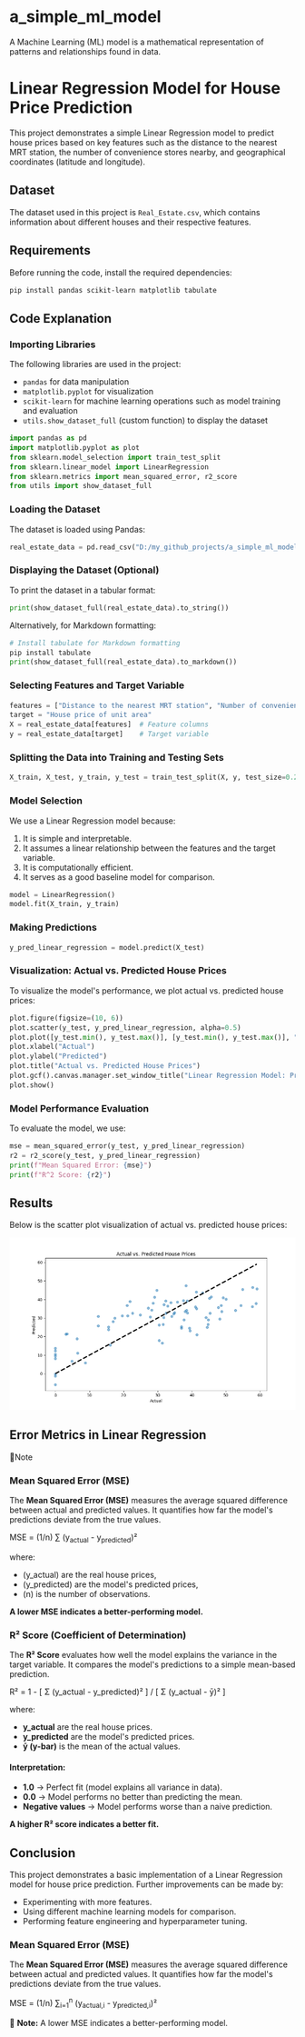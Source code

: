 # a_simple_ml_model
A Machine Learning (ML) model is a mathematical representation of patterns and relationships found in data.
# Linear Regression Model for House Price Prediction

This project demonstrates a simple Linear Regression model to predict house prices based on key features such as the distance to the nearest MRT station, the number of convenience stores nearby, and geographical coordinates (latitude and longitude).

## Dataset
The dataset used in this project is `Real_Estate.csv`, which contains information about different houses and their respective features.

## Requirements
Before running the code, install the required dependencies:

```bash
pip install pandas scikit-learn matplotlib tabulate
```

## Code Explanation

### Importing Libraries
The following libraries are used in the project:

- `pandas` for data manipulation
- `matplotlib.pyplot` for visualization
- `scikit-learn` for machine learning operations such as model training and evaluation
- `utils.show_dataset_full` (custom function) to display the dataset

```python
import pandas as pd
import matplotlib.pyplot as plot
from sklearn.model_selection import train_test_split
from sklearn.linear_model import LinearRegression
from sklearn.metrics import mean_squared_error, r2_score
from utils import show_dataset_full
```

### Loading the Dataset
The dataset is loaded using Pandas:

```python
real_estate_data = pd.read_csv("D:/my_github_projects/a_simple_ml_model/Real_Estate.csv")
```

### Displaying the Dataset (Optional)
To print the dataset in a tabular format:

```python
print(show_dataset_full(real_estate_data).to_string())
```

Alternatively, for Markdown formatting:

```python
# Install tabulate for Markdown formatting
pip install tabulate
print(show_dataset_full(real_estate_data).to_markdown())
```

### Selecting Features and Target Variable

```python
features = ["Distance to the nearest MRT station", "Number of convenience stores", "Latitude", "Longitude"]
target = "House price of unit area"
X = real_estate_data[features]  # Feature columns
y = real_estate_data[target]    # Target variable
```

### Splitting the Data into Training and Testing Sets

```python
X_train, X_test, y_train, y_test = train_test_split(X, y, test_size=0.2, random_state=42)
```

### Model Selection
We use a Linear Regression model because:

1. It is simple and interpretable.
2. It assumes a linear relationship between the features and the target variable.
3. It is computationally efficient.
4. It serves as a good baseline model for comparison.

```python
model = LinearRegression()
model.fit(X_train, y_train)
```

### Making Predictions

```python
y_pred_linear_regression = model.predict(X_test)
```

### Visualization: Actual vs. Predicted House Prices

To visualize the model's performance, we plot actual vs. predicted house prices:

```python
plot.figure(figsize=(10, 6))
plot.scatter(y_test, y_pred_linear_regression, alpha=0.5)
plot.plot([y_test.min(), y_test.max()], [y_test.min(), y_test.max()], "k--", lw=3)
plot.xlabel("Actual")
plot.ylabel("Predicted")
plot.title("Actual vs. Predicted House Prices")
plot.gcf().canvas.manager.set_window_title("Linear Regression Model: Prediction Accuracy")
plot.show()
```

### Model Performance Evaluation

To evaluate the model, we use:

```python
mse = mean_squared_error(y_test, y_pred_linear_regression)
r2 = r2_score(y_test, y_pred_linear_regression)
print(f"Mean Squared Error: {mse}")
print(f"R^2 Score: {r2}")
```

## Results
Below is the scatter plot visualization of actual vs. predicted house prices:

![Actual vs. Predicted House Prices](Linear_Regression_Model__Prediction_Accuracy.png)



## Error Metrics in Linear Regression

📝Note

### Mean Squared Error (MSE)
The **Mean Squared Error (MSE)** measures the average squared difference between actual and predicted values. It quantifies how far the model's predictions deviate from the true values.

MSE = (1/n) ∑ (y<sub>actual</sub> - y<sub>predicted</sub>)²

where: 
- (y_actual) are the real house prices,  
- (y_predicted) are the model's predicted prices,  
- (n) is the number of observations.  

**A lower MSE indicates a better-performing model.**


### R² Score (Coefficient of Determination)
The **R² Score** evaluates how well the model explains the variance in the target variable. It compares the model's predictions to a simple mean-based prediction.

R² = 1 - [ Σ (y_actual - y_predicted)² ] / [ Σ (y_actual - ȳ)² ]

where:
- **y_actual** are the real house prices.
- **y_predicted** are the model's predicted prices.
- **ȳ (y-bar)** is the mean of the actual values.

#### Interpretation:
- **1.0** → Perfect fit (model explains all variance in data).
- **0.0** → Model performs no better than predicting the mean.
- **Negative values** → Model performs worse than a naive prediction.

**A higher R² score indicates a better fit.**


## Conclusion
This project demonstrates a basic implementation of a Linear Regression model for house price prediction. Further improvements can be made by:

- Experimenting with more features.
- Using different machine learning models for comparison.
- Performing feature engineering and hyperparameter tuning.

### Mean Squared Error (MSE)
The **Mean Squared Error (MSE)** measures the average squared difference between actual and predicted values. It quantifies how far the model's predictions deviate from the true values.

MSE = (1/n) ∑<sub>i=1</sub><sup>n</sup> (y<sub>actual,i</sub> - y<sub>predicted,i</sub>)²

📝 **Note:** A lower MSE indicates a better-performing model.



